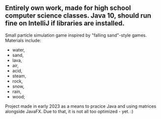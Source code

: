 Entirely own work, made for high school computer science classes.
Java 10, should run fine on IntelliJ if libraries are installed.
------------------------------------------------------------------
Small particle simulation game inspired by "falling sand"-style games.
 Materials include:
 - water,
 - sand,
 - lava,
 - air,
 - acid,
 - steam,
 - rock,
 - snow,
 - rain,
 - wood;

Project made in early 2023 as a means to pracice Java and using matrices alongside JavaFX. Due to that, it is not all too optimized - yet. :)
